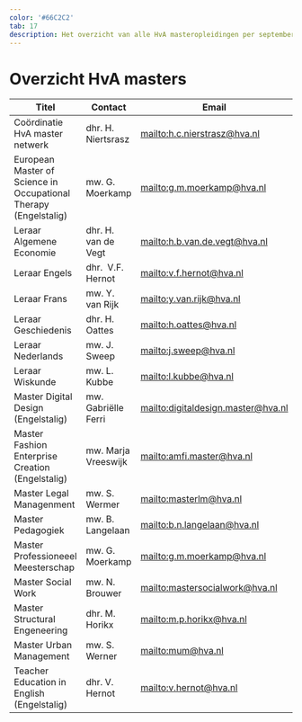 ```yaml
---
color: '#66C2C2'
tab: 17
description: Het overzicht van alle HvA masteropleidingen per september 2017 en hun contactpersonen.
---
```


# Overzicht HvA masters

| Titel | Contact | Email |
| ----- | ------- | ---------- |
| Coördinatie HvA master netwerk | dhr. H. Niertsrasz | <mailto:h.c.nierstrasz@hva.nl> |
| European Master of Science in Occupational Therapy (Engelstalig) | mw. G. Moerkamp | <mailto:g.m.moerkamp@hva.nl> |
| Leraar Algemene Economie | dhr. H. van de Vegt | <mailto:h.b.van.de.vegt@hva.nl> |
| Leraar Engels | dhr.  V.F. Hernot | <mailto:v.f.hernot@hva.nl> |
| Leraar Frans | mw. Y. van Rijk | <mailto:y.van.rijk@hva.nl> |
| Leraar Geschiedenis | dhr. H. Oattes | <mailto:h.oattes@hva.nl> |
| Leraar Nederlands | mw. J. Sweep | <mailto:j.sweep@hva.nl> |
| Leraar Wiskunde | mw. L. Kubbe | <mailto:l.kubbe@hva.nl> |
| Master Digital Design (Engelstalig) | mw. Gabriëlle Ferri | <mailto:digitaldesign.master@hva.nl> |
| Master Fashion Enterprise Creation (Engelstalig) | mw. Marja Vreeswijk | <mailto:amfi.master@hva.nl> |
| Master Legal Managenment | mw. S. Wermer | <mailto:masterlm@hva.nl> |
| Master Pedagogiek | mw. B. Langelaan | <mailto:b.n.langelaan@hva.nl> |
| Master Professioneeel Meesterschap | mw. G. Moerkamp | <mailto:g.m.moerkamp@hva.nl> |
| Master Social Work | mw. N. Brouwer | <mailto:mastersocialwork@hva.nl> |
| Master Structural Engeneering | dhr. M. Horikx | <mailto:m.p.horikx@hva.nl> |
| Master Urban Management | mw. S. Werner | <mailto:mum@hva.nl> |
| Teacher Education in English (Engelstalig) | dhr. V. Hernot | <mailto:v.hernot@hva.nl> |
